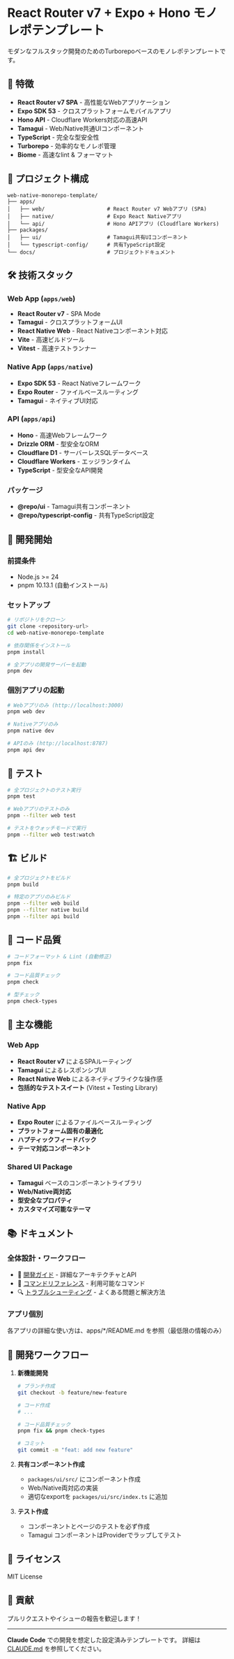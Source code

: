 # React Router v7 + Expo + Hono モノレポテンプレート

モダンなフルスタック開発のためのTurborepoベースのモノレポテンプレートです。

## 🚀 特徴

- **React Router v7 SPA** - 高性能なWebアプリケーション
- **Expo SDK 53** - クロスプラットフォームモバイルアプリ
- **Hono API** - Cloudflare Workers対応の高速API
- **Tamagui** - Web/Native共通UIコンポーネント
- **TypeScript** - 完全な型安全性
- **Turborepo** - 効率的なモノレポ管理
- **Biome** - 高速なlint & フォーマット

## 📁 プロジェクト構成

```
web-native-monorepo-template/
├── apps/
│   ├── web/                    # React Router v7 Webアプリ (SPA)
│   ├── native/                 # Expo React Nativeアプリ
│   └── api/                    # Hono APIアプリ (Cloudflare Workers)
├── packages/
│   ├── ui/                     # Tamagui共有UIコンポーネント
│   └── typescript-config/      # 共有TypeScript設定
└── docs/                       # プロジェクトドキュメント
```

## 🛠️ 技術スタック

### Web App (`apps/web`)
- **React Router v7** - SPA Mode
- **Tamagui** - クロスプラットフォームUI
- **React Native Web** - React Nativeコンポーネント対応
- **Vite** - 高速ビルドツール
- **Vitest** - 高速テストランナー

### Native App (`apps/native`)
- **Expo SDK 53** - React Nativeフレームワーク
- **Expo Router** - ファイルベースルーティング
- **Tamagui** - ネイティブUI対応

### API (`apps/api`)
- **Hono** - 高速Webフレームワーク
- **Drizzle ORM** - 型安全なORM
- **Cloudflare D1** - サーバーレスSQLデータベース
- **Cloudflare Workers** - エッジランタイム
- **TypeScript** - 型安全なAPI開発

### パッケージ
- **@repo/ui** - Tamagui共有コンポーネント
- **@repo/typescript-config** - 共有TypeScript設定

## 🚀 開発開始

### 前提条件

- Node.js >= 24
- pnpm 10.13.1 (自動インストール)

### セットアップ

```bash
# リポジトリをクローン
git clone <repository-url>
cd web-native-monorepo-template

# 依存関係をインストール
pnpm install

# 全アプリの開発サーバーを起動
pnpm dev
```

### 個別アプリの起動

```bash
# Webアプリのみ (http://localhost:3000)
pnpm web dev

# Nativeアプリのみ
pnpm native dev

# APIのみ (http://localhost:8787)
pnpm api dev
```

## 🧪 テスト

```bash
# 全プロジェクトのテスト実行
pnpm test

# Webアプリのテストのみ
pnpm --filter web test

# テストをウォッチモードで実行
pnpm --filter web test:watch
```

## 🏗️ ビルド

```bash
# 全プロジェクトをビルド
pnpm build

# 特定のアプリのみビルド
pnpm --filter web build
pnpm --filter native build
pnpm --filter api build
```

## 🔧 コード品質

```bash
# コードフォーマット & Lint (自動修正)
pnpm fix

# コード品質チェック
pnpm check

# 型チェック
pnpm check-types
```

## 📱 主な機能

### Web App
- **React Router v7** によるSPAルーティング
- **Tamagui** によるレスポンシブUI
- **React Native Web** によるネイティブライクな操作感
- **包括的なテストスイート** (Vitest + Testing Library)

### Native App
- **Expo Router** によるファイルベースルーティング
- **プラットフォーム固有の最適化**
- **ハプティックフィードバック**
- **テーマ対応コンポーネント**

### Shared UI Package
- **Tamagui** ベースのコンポーネントライブラリ
- **Web/Native両対応**
- **型安全なプロパティ**
- **カスタマイズ可能なテーマ**

## 📚 ドキュメント

### 全体設計・ワークフロー
- 📘 [開発ガイド](./docs/guides/development.md) - 詳細なアーキテクチャとAPI
- 📙 [コマンドリファレンス](./docs/guides/commands.md) - 利用可能なコマンド
- 🔍 [トラブルシューティング](./docs/guides/troubleshooting.md) - よくある問題と解決方法

### アプリ個別
各アプリの詳細な使い方は、apps/*/README.md を参照（最低限の情報のみ）

## 🤝 開発ワークフロー

1. **新機能開発**
   ```bash
   # ブランチ作成
   git checkout -b feature/new-feature
   
   # コード作成
   # ...
   
   # コード品質チェック
   pnpm fix && pnpm check-types
   
   # コミット
   git commit -m "feat: add new feature"
   ```

2. **共有コンポーネント作成**
   - `packages/ui/src/` にコンポーネント作成
   - Web/Native両対応の実装
   - 適切なexportを `packages/ui/src/index.ts` に追加

3. **テスト作成**
   - コンポーネントとページのテストを必ず作成
   - Tamagui コンポーネントはProviderでラップしてテスト

## 📄 ライセンス

MIT License

## 🙏 貢献

プルリクエストやイシューの報告を歓迎します！

---

**Claude Code** での開発を想定した設定済みテンプレートです。
詳細は [CLAUDE.md](./CLAUDE.md) を参照してください。